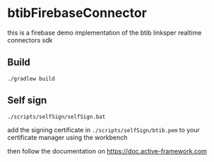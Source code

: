 # btibFirebaseConnector

this is a firebase demo implementation of the btib linksper realtime connectors sdk

## Build

    ./gradlew build
    
## Self sign

    ./scripts/selfSign/selfSign.bat

add the signing certificate in `./scripts/selfSign/btib.pem` to your certificate manager using the workbench

then follow the documentation on https://doc.active-framework.com